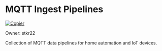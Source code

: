 # MQTT Ingest Pipelines

[![Copier](https://img.shields.io/endpoint?url=https://raw.githubusercontent.com/copier-org/copier/master/img/badge/badge-grayscale-inverted-border-orange.json)](https://github.com/copier-org/copier)

Owner: stkr22

Collection of MQTT data pipelines for home automation and IoT devices.
